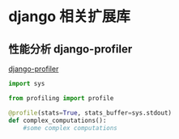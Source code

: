 # django 相关扩展库

## 性能分析 django-profiler

[django-profiler](https://pypi.org/project/django-profiler/)

```py
import sys

from profiling import profile

@profile(stats=True, stats_buffer=sys.stdout)
def complex_computations():
    #some complex computations
```